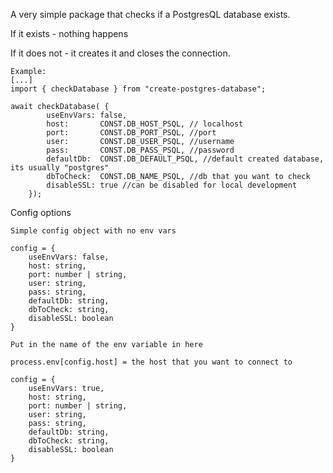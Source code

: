 A very simple package that checks if a PostgresQL database exists.

If it exists - nothing happens

If it does not - it creates it and closes the connection.


```
Example:
[...]
import { checkDatabase } from "create-postgres-database";

await checkDatabase( {
		useEnvVars: false,
		host:       CONST.DB_HOST_PSQL, // localhost
		port:       CONST.DB_PORT_PSQL, //port
		user:       CONST.DB_USER_PSQL, //username
		pass:       CONST.DB_PASS_PSQL, //password
		defaultDb:  CONST.DB_DEFAULT_PSQL, //default created database, its usually "postgres"
		dbToCheck:  CONST.DB_NAME_PSQL, //db that you want to check
		disableSSL: true //can be disabled for local development
	});

```


Config options

````
Simple config object with no env vars

config = { 
    useEnvVars: false,
    host: string,
    port: number | string,
    user: string,
    pass: string,
    defaultDb: string,
    dbToCheck: string,
    disableSSL: boolean
}
`````

```
Put in the name of the env variable in here

process.env[config.host] = the host that you want to connect to

config = {
    useEnvVars: true,
    host: string, 
    port: number | string,
    user: string,
    pass: string,
    defaultDb: string,
    dbToCheck: string,
    disableSSL: boolean
}
```
